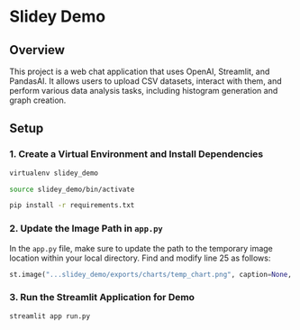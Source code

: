# Slidey Demo
## Overview
This project is a web chat application that uses OpenAI, Streamlit, and PandasAI. It allows users to upload CSV datasets, interact with them, and perform various data analysis tasks, including histogram generation and graph creation.

## Setup
### 1. Create a Virtual Environment and Install Dependencies

```bash
virtualenv slidey_demo
```

```bash
source slidey_demo/bin/activate
```

```bash
pip install -r requirements.txt
```


### 2. Update the Image Path in `app.py`
In the `app.py` file, make sure to update the path to the temporary image location within your local directory. Find and modify line 25 as follows:
```Python
st.image("...slidey_demo/exports/charts/temp_chart.png", caption=None, width=None, use_column_width=None, clamp=False, channels="RGB", output_format="auto")
```


### 3. Run the Streamlit Application for Demo
```bash
streamlit app run.py
```

